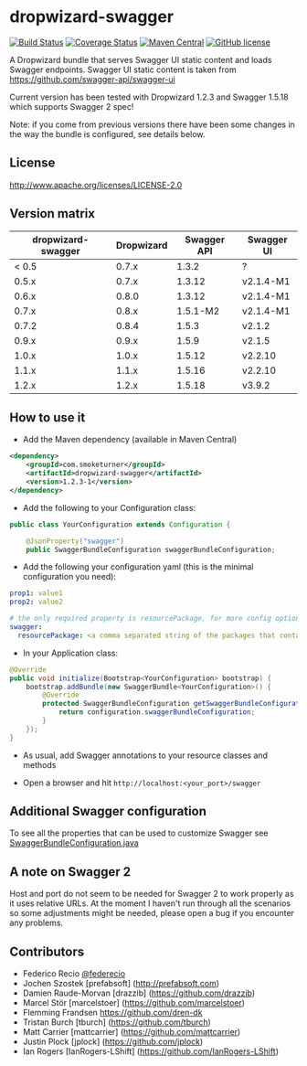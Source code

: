 dropwizard-swagger
==================
[![Build Status](https://travis-ci.org/smoketurner/dropwizard-swagger.svg?branch=master)](https://travis-ci.org/smoketurner/dropwizard-swagger)
[![Coverage Status](https://coveralls.io/repos/smoketurner/dropwizard-swagger/badge.svg?branch=master&service=github)](https://coveralls.io/github/smoketurner/dropwizard-swagger?branch=master)
[![Maven Central](https://img.shields.io/maven-central/v/com.smoketurner/dropwizard-swagger.svg?style=flat-square)](https://maven-badges.herokuapp.com/maven-central/com.smoketurner/dropwizard-swagger/)
[![GitHub license](https://img.shields.io/github/license/smoketurner/dropwizard-swagger.svg?style=flat-square)](https://github.com/smoketurner/dropwizard-swagger/tree/master)

A Dropwizard bundle that serves Swagger UI static content and loads Swagger endpoints. Swagger UI static content is taken from https://github.com/swagger-api/swagger-ui

Current version has been tested with Dropwizard 1.2.3 and Swagger 1.5.18 which supports Swagger 2 spec!

Note: if you come from previous versions there have been some changes in the way the bundle is configured, see details below.

License
-------

http://www.apache.org/licenses/LICENSE-2.0

Version matrix
--------------

dropwizard-swagger| Dropwizard |Swagger API|Swagger UI
------------------|------------|-----------|----------
     < 0.5        |   0.7.x    |   1.3.2   |    ?
       0.5.x      |   0.7.x    |   1.3.12  | v2.1.4-M1
       0.6.x      |   0.8.0    |   1.3.12  | v2.1.4-M1
       0.7.x      |   0.8.x    |   1.5.1-M2| v2.1.4-M1
       0.7.2      |   0.8.4    |   1.5.3   | v2.1.2
       0.9.x      |   0.9.x    |   1.5.9   | v2.1.5
       1.0.x      |   1.0.x    |   1.5.12  | v2.2.10
       1.1.x      |   1.1.x    |   1.5.16  | v2.2.10
       1.2.x      |   1.2.x    |   1.5.18  | v3.9.2

How to use it
-------------

* Add the Maven dependency (available in Maven Central)

```xml
<dependency>
    <groupId>com.smoketurner</groupId>
    <artifactId>dropwizard-swagger</artifactId>
    <version>1.2.3-1</version>
</dependency>
```


* Add the following to your Configuration class:

```java
public class YourConfiguration extends Configuration {

    @JsonProperty("swagger")
    public SwaggerBundleConfiguration swaggerBundleConfiguration;
```

* Add the following your configuration yaml (this is the minimal configuration you need):

```yaml
prop1: value1
prop2: value2

# the only required property is resourcePackage, for more config options see below
swagger:
  resourcePackage: <a comma separated string of the packages that contain your @Api annotated resources>
```

* In your Application class:

```java
@Override
public void initialize(Bootstrap<YourConfiguration> bootstrap) {
    bootstrap.addBundle(new SwaggerBundle<YourConfiguration>() {
        @Override
        protected SwaggerBundleConfiguration getSwaggerBundleConfiguration(YourConfiguration configuration) {
            return configuration.swaggerBundleConfiguration;
        }
    });
}
```

* As usual, add Swagger annotations to your resource classes and methods

* Open a browser and hit `http://localhost:<your_port>/swagger`

Additional Swagger configuration
--------------------------------

To see all the properties that can be used to customize Swagger see [SwaggerBundleConfiguration.java](src/main/java/io/federecio/dropwizard/swagger/SwaggerBundleConfiguration.java)

A note on Swagger 2
-------------------

Host and port do not seem to be needed for Swagger 2 to work properly as it uses relative URLs. At the moment I haven't run through all the scenarios so some adjustments might be needed, please open a bug if you encounter any problems.


Contributors
------------

* Federico Recio [@federecio](http://twitter.com/federecio)
* Jochen Szostek [prefabsoft] (http://prefabsoft.com)
* Damien Raude-Morvan [drazzib] (https://github.com/drazzib)
* Marcel Stör [marcelstoer] (https://github.com/marcelstoer)
* Flemming Frandsen https://github.com/dren-dk
* Tristan Burch [tburch] (https://github.com/tburch)
* Matt Carrier [mattcarrier] (https://github.com/mattcarrier)
* Justin Plock [jplock] (https://github.com/jplock)
* Ian Rogers [IanRogers-LShift] (https://github.com/IanRogers-LShift)
